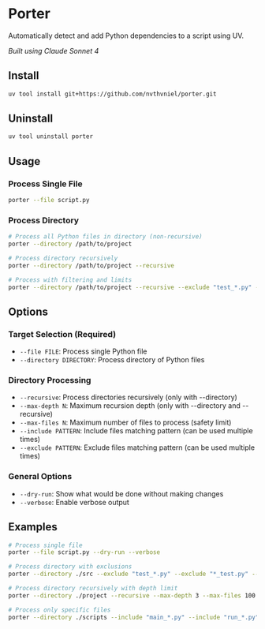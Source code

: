 # Porter

Automatically detect and add Python dependencies to a script using UV.

*Built using Claude Sonnet 4*

## Install

```bash
uv tool install git+https://github.com/nvthvniel/porter.git
```

## Uninstall
```bash
uv tool uninstall porter
```

## Usage

### Process Single File

```bash
porter --file script.py
```

### Process Directory

```bash
# Process all Python files in directory (non-recursive)
porter --directory /path/to/project

# Process directory recursively
porter --directory /path/to/project --recursive

# Process with filtering and limits
porter --directory /path/to/project --recursive --exclude "test_*.py" --max-files 50
```

## Options

### Target Selection (Required)
- `--file FILE`: Process single Python file
- `--directory DIRECTORY`: Process directory of Python files

### Directory Processing
- `--recursive`: Process directories recursively (only with --directory)
- `--max-depth N`: Maximum recursion depth (only with --directory and --recursive)
- `--max-files N`: Maximum number of files to process (safety limit)
- `--include PATTERN`: Include files matching pattern (can be used multiple times)
- `--exclude PATTERN`: Exclude files matching pattern (can be used multiple times)

### General Options
- `--dry-run`: Show what would be done without making changes
- `--verbose`: Enable verbose output

## Examples

```bash
# Process single file
porter --file script.py --dry-run --verbose

# Process directory with exclusions
porter --directory ./src --exclude "test_*.py" --exclude "*_test.py" --verbose

# Process directory recursively with depth limit
porter --directory ./project --recursive --max-depth 3 --max-files 100

# Process only specific files
porter --directory ./scripts --include "main_*.py" --include "run_*.py"
```

